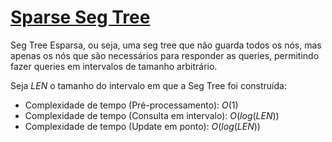 # [Sparse Seg Tree](seg_tree_sparse.cpp)

Seg Tree Esparsa, ou seja, uma seg tree que não guarda todos os nós, mas apenas os nós que são necessários para responder as queries, permitindo fazer queries em intervalos de tamanho arbitrário.

Seja $LEN$ o tamanho do intervalo em que a Seg Tree foi construída:

- Complexidade de tempo (Pré-processamento): $O(1)$
- Complexidade de tempo (Consulta em intervalo): $O(log(LEN))$
- Complexidade de tempo (Update em ponto): $O(log(LEN))$
